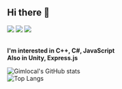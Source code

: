 ## Hi there 👋

<div>
  <img src="https://img.shields.io/badge/c++-00599C?style=for-the-badge&logo=cplusplus&logoColor=white" />
  <img src="https://img.shields.io/badge/javaScript-F7DF1E?style=for-the-badge&logo=javascript&logoColor=black" />
  <img src="https://img.shields.io/badge/unity-808080?style=for-the-badge&logo=unity&logoColor=black" />
</div>

<br>

<b>I'm interested in C++, C#, JavaScript</b>
<br>
<b>Also in Unity, Express.js</b>




![Gimlocal's GitHub stats](https://github-readme-stats.vercel.app/api?username=Gimlocal&show_icons=true&theme=radical)
<br>
![Top Langs](https://github-readme-stats.vercel.app/api/top-langs/?username=anuraghazra&layout=compact)


<!--
**Gimlocal/Gimlocal** is a ✨ _special_ ✨ repository because its `README.md` (this file) appears on your GitHub profile.

Here are some ideas to get you started:

- 🔭 I’m currently working on ...
- 🌱 I’m currently learning ...
- 👯 I’m looking to collaborate on ...
- 🤔 I’m looking for help with ...
- 💬 Ask me about ...
- 📫 How to reach me: ...
- 😄 Pronouns: ...
- ⚡ Fun fact: ...
-->
